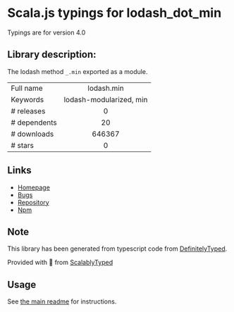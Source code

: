 
# Scala.js typings for lodash_dot_min

Typings are for version 4.0

## Library description:
The lodash method `_.min` exported as a module.

|                    |                 |
| ------------------ | :-------------: |
| Full name          | lodash.min |
| Keywords           | lodash-modularized, min |
| # releases         | 0 |
| # dependents       | 20 |
| # downloads        | 646367 |
| # stars            | 0 |

## Links
- [Homepage](https://lodash.com/)
- [Bugs](https://github.com/lodash/lodash/issues)
- [Repository](https://github.com/lodash/lodash)
- [Npm](https://www.npmjs.com/package/lodash.min)
    


## Note
This library has been generated from typescript code from [DefinitelyTyped](https://definitelytyped.org).

Provided with :purple_heart: from [ScalablyTyped](https://github.com/oyvindberg/ScalablyTyped)

## Usage
See [the main readme](../../readme.md) for instructions.



